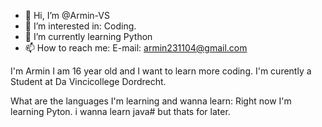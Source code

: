 - 👋 Hi, I’m @Armin-VS
- 👀 I’m interested in: Coding.
- 🌱 I’m currently learning Python
- 📫 How to reach me: E-mail: armin231104@gmail.com

I'm Armin I am 16 year old and I want to learn more coding.
I'm curently a Student at Da Vincicollege Dordrecht.

What are the languages I'm learning and wanna learn:
Right now I'm learning Pyton. i wanna learn java# but thats for later.
